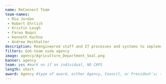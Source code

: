 ```yaml
---
name: ReConnect Team
team-names: 
 - Mia Jordan
 - Robert Ehrlich
 - Kristin Lough
 - Farwa Naqvi
 - Kenneth Kuchno
 - Andrew Hochhalter
description: Reengineered staff and IT processes and systems to implement the pilot Rural Broadband Program. This program’s investment represents over $200 million in grant and loan funding for broadband infrastructure that currently includes 35,270 households.
filters: GoG-team usda agency
image: agency/Agriculture_Department_Seal.png
banner: agency
team: yes #mark no if an individual, NO CAPS 
length: short
award: Agency #type of award, either Agency, Council, or President's; this is case sensitive so make sure to match the options listed exactly. This section generates the format of the card
---
```

